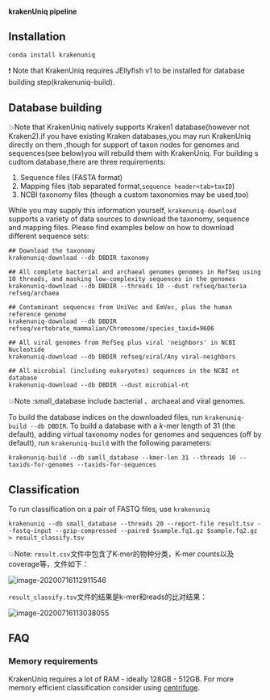 #### krakenUniq pipeline



## Installation

```
conda install krakenuniq
```

❗ Note that KrakenUniq requires JEllyfish v1 to be installed for database building step(krakenuniq-build).

## Database building

💥Note that KrakenUniq natively supports Kraken1 database(however not Kraken2).if you have existing Kraken databases,you may run KrakenUniq directly on them ,though for support of taxon nodes for genomes and sequences(see below)you will rebuild them with KrakenUniq. For building s cudtom database,there are three requirements:

1. Sequence files (FASTA format)
2. Mapping files (tab separated format,`sequence header<tab>taxID`)
3. NCBI taxonomy files (though a custom taxonomies may be used,too)

While you may supply this information yourself, `krakenuniq-download` supports a variety of data sources to download the taxonomy, sequence  and mapping files. Please find examples below on how to download  different sequence sets:

```
## Download the taxonomy
krakenuniq-download --db DBDIR taxonomy

## All complete bacterial and archaeal genomes genomes in RefSeq using 10 threads, and masking low-complexity sequences in the genomes
krakenuniq-download --db DBDIR --threads 10 --dust refseq/bacteria refseq/archaea

## Contaminant sequences from UniVec and EmVec, plus the human reference genome
krakenuniq-download --db DBDIR refseq/vertebrate_mammalian/Chromosome/species_taxid=9606

## All viral genomes from RefSeq plus viral 'neighbors' in NCBI Nucleotide
krakenuniq-download --db DBDIR refseq/viral/Any viral-neighbors

## All microbial (including eukaryotes) sequences in the NCBI nt database
krakenuniq-download --db DBDIR --dust microbial-nt
```

💥Note :small_database include bacterial 、archaeal and viral genomes.

To build the database indices on the downloaded files, run `krakenuniq-build --db DBDIR`.  To build a database with a *k*-mer length of 31 (the default), adding virtual taxonomy nodes for genomes and sequences (off by default), run `krakenuniq-build` with the following parameters:

`krakenuniq-build --db samll_database --kmer-len 31 --threads 10 --taxids-for-genomes --taxids-for-sequences`

## Classification

To run classification on a pair of FASTQ files, use `krakenuniq`

`krakenuniq --db small_database --threads 20 --report-file result.tsv --fastq-input --gzip-compressed --paired $sample.fq1.gz $sample.fq2.gz > result_classify.tsv`

💥Note: `result.csv`文件中包含了K-mer的物种分类，K-mer counts以及coverage等，文件如下：

![image-20200716112911546](C:\Users\13516\AppData\Roaming\Typora\typora-user-images\image-20200716112911546.png)

`result_classify.tsv`文件的结果是k-mer和reads的比对结果：

![image-20200716113038055](C:\Users\13516\AppData\Roaming\Typora\typora-user-images\image-20200716113038055.png)

## FAQ

### Memory requirements

KrakenUniq requires a lot of RAM - ideally 128GB - 512GB. For more memory efficient classification consider using [centrifuge](https://github.com/infphilo/centrifuge).